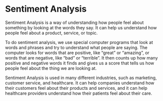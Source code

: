 # Sentiment Analysis

Sentiment Analysis is a way of understanding how people feel about something by looking at the words they say. It can help us understand how people feel about a product, service, or topic.

To do sentiment analysis, we use special computer programs that look at words and phrases and try to understand what people are saying. The computer looks for words that are positive, like “great” or “amazing”, or words that are negative, like “bad” or “terrible”. It then counts up how many positive and negative words it finds and gives us a score that tells us how people feel about the thing we are looking at.

Sentiment Analysis is used in many different industries, such as marketing, customer service, and healthcare. It can help companies understand how their customers feel about their products and services, and it can help healthcare providers understand how their patients feel about their care.
